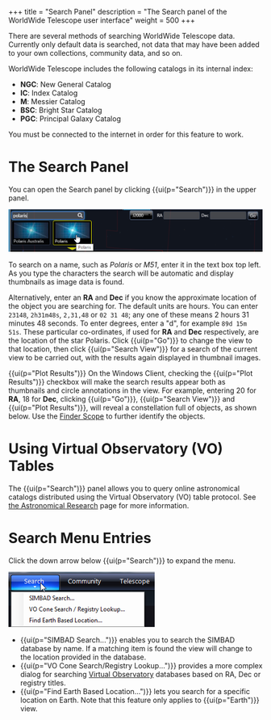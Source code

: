+++
title = "Search Panel"
description = "The Search panel of the WorldWide Telescope user interface"
weight = 500
+++

There are several methods of searching WorldWide Telescope data. Currently
only default data is searched, not data that may have been added to your own
collections, community data, and so on.

WorldWide Telescope includes the following catalogs in its internal index:

* **NGC**: New General Catalog
* **IC**: Index Catalog
* **M**: Messier Catalog
* **BSC**: Bright Star Catalog
* **PGC**: Principal Galaxy Catalog

You must be connected to the internet in order for this feature to work.


# The Search Panel

You can open the Search panel by clicking {{ui(p="Search")}} in the upper panel.

![](SearchPanel1.png)

To search on a name, such as _Polaris_ or _M51_, enter it in the text box top
left. As you type the characters the search will be automatic and display
thumbnails as image data is found.

Alternatively, enter an **RA** and **Dec** if you know the approximate
location of the object you are searching for. The default units are hours. You
can enter `23148`, `2h31m48s`, `2,31,48` or `02 31 48`; any one of these means
2 hours 31 minutes 48 seconds. To enter degrees, enter a "d", for example `89d
15m 51s`. These particular co-ordinates, if used for **RA** and **Dec**
respectively, are the location of the star Polaris. Click {{ui(p="Go")}} to change the
view to that location, then click {{ui(p="Search View")}} for a search of the current
view to be carried out, with the results again displayed in thumbnail images.

{{ui(p="Plot Results")}} On the Windows Client, checking the {{ui(p="Plot Results")}} checkbox
will make the search results appear both as thumbnails and circle annotations
in the view. For example, entering 20 for **RA**, 18 for **Dec**, clicking
{{ui(p="Go")}}, {{ui(p="Search View")}} and {{ui(p="Plot Results")}}, will reveal a constellation full
of objects, as shown below. Use the
[Finder Scope](@/astronomicalresearch/index.md#the-finder-scope) to further identify
the objects.


# Using Virtual Observatory (VO) Tables

The {{ui(p="Search")}} panel allows you to query online astronomical catalogs
distributed using the Virtual Observatory (VO) table protocol. See
[the Astronomical Research](@/astronomicalresearch/index.md#virtual-observatory-tables)
page for more information.


# Search Menu Entries

Click the down arrow below {{ui(p="Search")}} to expand the menu.

![](SearchMenuEntries.png)

* {{ui(p="SIMBAD Search...")}} enables you to search the SIMBAD database by name. If a
  matching item is found the view will change to the location provided in the
  database.
* {{ui(p="VO Cone Search/Registry Lookup...")}} provides a more complex dialog for
  searching
  [Virtual Observatory](@/astronomicalresearch/index.md#virtual-observatory-tables)
  databases based on RA, Dec or registry titles.
* {{ui(p="Find Earth Based Location...")}} lets you search for a specific location on
  Earth. Note that this feature only applies to {{ui(p="Earth")}} view.
